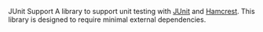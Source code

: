 JUnit Support
A library to support unit testing with [JUnit](https://github.com/junit-team/junit) and
[Hamcrest](https://github.com/hamcrest/JavaHamcrest). This library is designed to require minimal external dependencies.